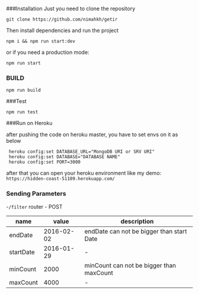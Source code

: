###Installation 
Just you need to clone the repository
```
git clone https://github.com/nimahkh/getir
```

Then install dependencies and run the project

```
npm i && npm run start:dev
```

or if you need a production mode:

```
npm run start
```

### BUILD

```
npm run build
```

###Test

```
npm run test
```

###Run on Heroku

after pushing the code on heroku master, you have to set envs on it as below

```
 heroku config:set DATABASE_URL="MongoDB URI or SRV URI" 
 heroku config:set DATABASE="DATABASE NAME" 
 heroku config:set PORT=3000 
```

after that you can open your heroku environment like my demo:
`https://hidden-coast-51109.herokuapp.com/`

### Sending Parameters

-`/filter` router  - POST 

| name      | value      | description                               |
|-----------|------------|-------------------------------------------|
| endDate   | 2016-02-02 | endDate can not be bigger than start Date |
| startDate | 2016-01-29 | -                                         |
| minCount  | 2000       | minCount can not be bigger than maxCount  |
| maxCount  | 4000       | -                                         |

